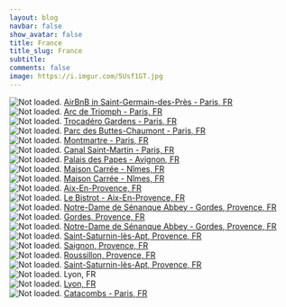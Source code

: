 ```yaml
---
layout: blog
navbar: false
show_avatar: false
title: France
title_slug: France
subtitle: 
comments: false
image: https://i.imgur.com/5Usf1GT.jpg
---
```


<div class="img-container">
  <img src="https://i.imgur.com/jjlA8Qn.jpg" alt="Not loaded." class="center-block">
  <a href="https://www.google.com/maps/search/?api=1&query=48.8545917,2.3380194" target="_blank">
    <span class="img-caption-corner" style="display: inline;">AirBnB in Saint-Germain-des-Près - Paris, FR</span>
  </a>  
</div> 


<div class="img-container">
  <img src="https://i.imgur.com/ep6rfkN.jpg" alt="Not loaded." class="center-block">
  <a href="https://www.google.com/maps/search/?api=1&query=48.8733111,2.2964806" target="_blank">
    <span class="img-caption-corner" style="display: inline;">Arc de Triomph - Paris, FR</span>
  </a>  
</div> 


<div class="img-container">
  <img src="https://i.imgur.com/rpiQ1Ci.jpg" alt="Not loaded." class="center-block">
  <a href="https://www.google.com/maps/search/?api=1&query=48.8620000,2.2899278" target="_blank">
    <span class="img-caption-corner" style="display: inline;">Trocadéro Gardens - Paris, FR</span>
  </a>  
</div> 


<div class="img-container">
  <img src="https://i.imgur.com/rzopFwL.jpg" alt="Not loaded." class="center-block">
  <a href="https://www.google.com/maps/search/?api=1&query=48.8862028,2.3443083" target="_blank">
    <span class="img-caption-corner" style="display: inline;">Parc des Buttes-Chaumont - Paris, FR</span>
  </a>  
</div> 


<div class="img-container">
  <img src="https://i.imgur.com/k7xBI0a.jpg" alt="Not loaded." class="center-block">
  <a href="https://www.google.com/maps/search/?api=1&query=48.8885472,2.3381028" target="_blank">
    <span class="img-caption-corner" style="display: inline;">Montmartre - Paris, FR</span>
  </a>  
</div> 


<div class="img-container">
  <img src="https://i.imgur.com/oaqqQs6.jpg" alt="Not loaded." class="center-block">
  <a href="https://www.google.com/maps/search/?api=1&query=48.8707389,2.3657889" target="_blank">
    <span class="img-caption-corner" style="display: inline;">Canal Saint-Martin - Paris, FR</span>
  </a>  
</div> 


<div class="img-container">
  <img src="https://i.imgur.com/27zAQ0Y.jpg" alt="Not loaded." class="center-block">
  <a href="https://www.google.com/maps/search/?api=1&query=43.9514111,4.8066472" target="_blank">
    <span class="img-caption-corner" style="display: inline;">Palais des Papes - Avignon, FR</span>
  </a>  
</div> 


<div class="img-container">
  <img src="https://i.imgur.com/ZuFpykr.jpg" alt="Not loaded." class="center-block">
  <a href="https://www.google.com/maps/search/?api=1&query=43.7722298,4.4186210" target="_blank">
    <span class="img-caption-corner" style="display: inline;">Maison Carrée -  Nîmes, FR</span>
  </a>  
</div> 


<div class="img-container">
  <img src="https://i.imgur.com/FaATBIj.jpg" alt="Not loaded." class="center-block">
  <a href="https://www.google.com/maps/search/?api=1&query=43.7421295,4.4473804" target="_blank">
    <span class="img-caption-corner" style="display: inline;">Maison Carrée -  Nîmes, FR</span>
  </a>  
</div> 


<div class="img-container">
  <img src="https://i.imgur.com/poZMYIc.jpg" alt="Not loaded." class="center-block">
  <a href="https://www.google.com/maps/search/?api=1&query=43.5302083,5.4496444" target="_blank">
    <span class="img-caption-corner" style="display: inline;">Aix-En-Provence, FR</span>
  </a>  
</div> 


<div class="img-container">
  <img src="https://i.imgur.com/yXdMHKw.jpg" alt="Not loaded." class="center-block">
  <a href="https://www.google.com/maps/search/?api=1&query=43.5297972,5.4461167" target="_blank">
    <span class="img-caption-corner" style="display: inline;">Le Bistrot - Aix-En-Provence, FR</span>
  </a>  
</div> 


<div class="img-container">
  <img src="https://i.imgur.com/YzXz0J7.jpg" alt="Not loaded." class="center-block">
  <a href="https://www.google.com/maps/search/?api=1&query=43.9289139,5.1869222" target="_blank">
    <span class="img-caption-corner" style="display: inline;">Notre-Dame de Sénanque Abbey - Gordes, Provence, FR</span>
  </a>  
</div> 


<div class="img-container">
  <img src="https://i.imgur.com/349kxia.jpg" alt="Not loaded." class="center-block">
  <a href="https://www.google.com/maps/search/?api=1&query=43.9032445,5.2890672" target="_blank">
    <span class="img-caption-corner" style="display: inline;">Gordes, Provence, FR</span>
  </a>  
</div> 


<div class="img-container">
  <img src="https://i.imgur.com/TRcRWZE.jpg" alt="Not loaded." class="center-block">
  <a href="https://www.google.com/maps/search/?api=1&query=43.9019987,5.2920289" target="_blank">
    <span class="img-caption-corner" style="display: inline;">Notre-Dame de Sénanque Abbey - Gordes, Provence, FR</span>
  </a>  
</div> 


<div class="img-container">
  <img src="https://i.imgur.com/KARINv5.jpg" alt="Not loaded." class="center-block">
  <a href="https://www.google.com/maps/search/?api=1&query=43.9447139,5.3834972" target="_blank">
    <span class="img-caption-corner" style="display: inline;">Saint-Saturnin-lès-Apt, Provence, FR</span>
  </a>  
</div> 


<div class="img-container">
  <img src="https://i.imgur.com/4FqVJAp.jpg" alt="Not loaded." class="center-block">
  <a href="https://www.google.com/maps/search/?api=1&query=43.8656081,5.4268681" target="_blank">
    <span class="img-caption-corner" style="display: inline;">Saignon, Provence, FR</span>
  </a>  
</div> 


<div class="img-container">
  <img src="https://i.imgur.com/e4MlAP1.jpg" alt="Not loaded." class="center-block">
  <a href="https://www.google.com/maps/search/?api=1&query=43.8632232,5.4292094" target="_blank">
    <span class="img-caption-corner" style="display: inline;">Roussillon, Provence, FR</span>
  </a>  
</div> 


<div class="img-container">
  <img src="https://i.imgur.com/pAiK27s.jpg" alt="Not loaded." class="center-block">
  <a href="https://www.google.com/maps/search/?api=1&query=43.9610089,5.3214858" target="_blank">
    <span class="img-caption-corner" style="display: inline;">Saint-Saturnin-lès-Apt, Provence, FR</span>
  </a>  
</div> 


<div class="img-container">
  <img src="https://i.imgur.com/2kNYzL5.jpg" alt="Not loaded." class="center-block">
  <a  target="_blank">
    <span class="img-caption-corner" style="display: inline;">Lyon, FR</span>
  </a>  
</div> 


<div class="img-container">
  <img src="https://i.imgur.com/7X0Sffa.jpg" alt="Not loaded." class="center-block">
  <a href="https://www.google.com/maps/search/?api=1&query=45.7759986,4.8328043" target="_blank">
    <span class="img-caption-corner" style="display: inline;">Lyon, FR</span>
  </a>  
</div> 


<div class="img-container">
  <img src="https://i.imgur.com/5Usf1GT.jpg" alt="Not loaded." class="center-block">
  <a href="https://www.google.com/maps/search/?api=1&query=48.8295025,2.3341836" target="_blank">
    <span class="img-caption-corner" style="display: inline;">Catacombs - Paris, FR</span>
  </a>  
</div> 

